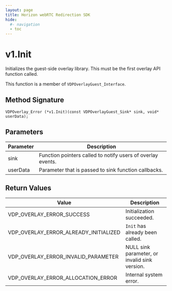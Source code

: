 ```yaml
---
layout: page
title: Horizon webRTC Redirection SDK
hide:
  #- navigation
  - toc
---
```

# v1.Init

Initializes the guest-side overlay library. This must be the first overlay API function called.

This function is a member of `VDPOverlayGuest_Interface`.

## Method Signature
```
VDPOverlay_Error (*v1.Init)(const VDPOverlayGuest_Sink* sink, void* userData); 
```

## Parameters

| Parameter | Description |
| --------- | ----------- |
| sink | Function pointers called to notify users of overlay events. |
| userData | Parameter that is passed to sink function callbacks. |

## Return Values

| Value | Description |
| ----- | ----------- |
| VDP_OVERLAY_ERROR_SUCCESS | Initialization succeeded. |
| VDP_OVERLAY_ERROR_ALREADY_INITIALIZED | `Init` has already been called. |
| VDP_OVERLAY_ERROR_INVALID_PARAMETER | NULL sink parameter, or invalid sink version. |
| VDP_OVERLAY_ERROR_ALLOCATION_ERROR | Internal system error. |

